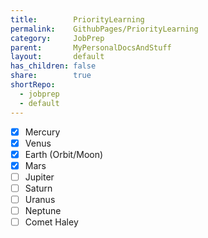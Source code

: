 ```yaml
---  
title:        PriorityLearning  
permalink:    GithubPages/PriorityLearning  
category:     JobPrep  
parent:       MyPersonalDocsAndStuff  
layout:       default  
has_children: false  
share:        true  
shortRepo:  
  - jobprep  
  - default  
---  
```

  
- [x] Mercury  
- [x] Venus  
- [x] Earth (Orbit/Moon)  
- [x] Mars  
- [ ] Jupiter  
- [ ] Saturn  
- [ ] Uranus  
- [ ] Neptune  
- [ ] Comet Haley